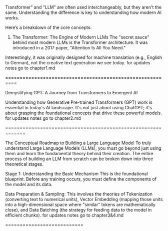 Transformer" and "LLM" are often used interchangeably, but they aren't the same. Understanding the difference is key to understanding how modern AI works.

Here’s a breakdown of the core concepts:

1. The Transformer: The Engine of Modern LLMs
The "secret sauce" behind most modern LLMs is the Transformer architecture. It was introduced in a 2017 paper, "Attention Is All You Need."

Interestingly, it was originally designed for machine translation (e.g., English to German), not the creative text generation we see today.
for updates notes go to chapter1.md

==========================================================

Demystifying GPT: A Journey from Transformers to Emergent AI

Understanding how Generative Pre-trained Transformers (GPT) work is essential in today's AI landscape. It's not just about using ChatGPT; it's about grasping the foundational concepts that drive these powerful models.
for updates notes go to chapter2.md

=============================================================

The Conceptual Roadmap to Building a Large Language Model
To truly understand Large Language Models (LLMs), you must go beyond just using them and learn the fundamental theory behind their creation. The entire process of building an LLM from scratch can be broken down into three theoretical stages.

Stage 1: Understanding the Basic Mechanism
This is the foundational blueprint. Before any training occurs, you must define the components of the model and its data.

Data Preparation & Sampling: This involves the theories of Tokenization (converting text to numerical units), Vector Embedding (mapping those units into a high-dimensional space where "similar" tokens are mathematically close), and Data Batching (the strategy for feeding data to the model in efficient chunks).
for updates notes go to chapter3&4.md

===========================


